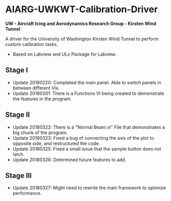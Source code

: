 # AIARG-UWKWT-Calibration-Driver
**UW - Aircraft Icing and Aerodynamics Research Group - Kirsten Wind Tunnel**

A driver for the University of Washington Kirsten Wind Tunnel to perform custom calibration tasks. 
* Based on Labview and ULx Package for Labview.

## Stage I
* Update 20180220: Completed the main panel. Able to switch panels in between different VIs.
* Update 20180301: There is a Functions VI being created to demonstrate the features in the program.
## Stage II
* Update 20180322: There is a "Normal Beam.vi" File that demonstrates a big chunk of the program.
* Update 20180323: Fixed a bug of connecting the axis of the plot to opposite side, and restructured the code.
* Update 20180325: Fixed a small issue that the sample button does not latch.
* Update 20180326: Determined future features to add.
## Stage III
* Update 20180327: Might need to rewrite the main framework to optimize performance.

